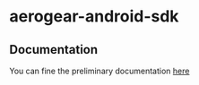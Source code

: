 # aerogear-android-sdk

## Documentation

You can fine the preliminary documentation [here](./docs/README.md)